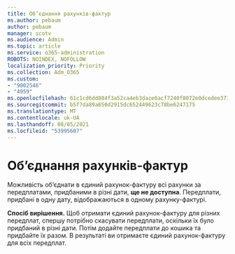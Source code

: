 ```yaml
---
title: Об’єднання рахунків-фактур
ms.author: pebaum
author: pebaum
manager: scotv
ms.audience: Admin
ms.topic: article
ms.service: o365-administration
ROBOTS: NOINDEX, NOFOLLOW
localization_priority: Priority
ms.collection: Adm_O365
ms.custom:
- "9002546"
- "4959"
ms.openlocfilehash: 61c1cd6dd884f3a52ca4eb3dace6acf7240f8072e0dcedee373097129dbfce57
ms.sourcegitcommit: b5f7da89a650d2915dc652449623c78be6247175
ms.translationtype: MT
ms.contentlocale: uk-UA
ms.lasthandoff: 08/05/2021
ms.locfileid: "53995607"
---
```

# <a name="combine-invoices"></a>Об’єднання рахунків-фактур

Можливість об’єднати в єдиний рахунок-фактуру всі рахунки за передплатами, придбаними в різні дати, **ще не доступна**. Передплати, придбані в одну дату, відображаються в одному рахунку-фактурі.

**Спосіб вирішення.** Щоб отримати єдиний рахунок-фактуру для різних передплат, спершу потрібно скасувати передплати, оскільки їх було придбаний в різні дати. Потім додайте передплати до кошика та придбайте їх разом. В результаті ви отримаєте єдиний рахунок-фактуру для всіх передплат.
